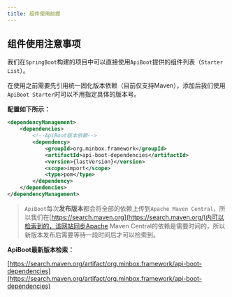 ```yaml
---
title: 组件使用前提
---
```


## 组件使用注意事项

我们在`SpringBoot`构建的项目中可以直接使用`ApiBoot`提供的组件列表（`Starter List`）。

在使用之前需要先引用统一固化版本依赖（目前仅支持Maven），添加后我们使用`ApiBoot Starter`时可以不用指定具体的版本号。

**配置如下所示：**

```xml
<dependencyManagement>
    <dependencies>
        <!--ApiBoot版本依赖-->
        <dependency>
            <groupId>org.minbox.framework</groupId>
            <artifactId>api-boot-dependencies</artifactId>
            <version>{lastVersion}</version>
            <scope>import</scope>
            <type>pom</type>
        </dependency>
    </dependencies>
</dependencyManagement>
```

> `ApiBoot`每次**发布版本**都会将全部的依赖上传到`Apache Maven Central`，所以我们在[https://search.maven.org](https://search.maven.org/)内可以检索到的，该网站同步Apache Maven Central的依赖是需要时间的，所以新版本发布后需要等待一段时间后才可以检索到。

**ApiBoot最新版本检索：**

[https://search.maven.org/artifact/org.minbox.framework/api-boot-dependencies](https://search.maven.org/artifact/org.minbox.framework/api-boot-dependencies)